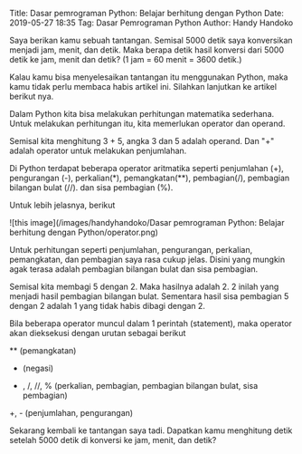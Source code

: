 Title: Dasar pemrograman Python: Belajar berhitung dengan Python
Date: 2019-05-27 18:35
Tag: Dasar Pemrograman Python
Author: Handy Handoko

Saya berikan kamu sebuah tantangan. Semisal 5000 detik saya konversikan menjadi jam, menit, dan detik. Maka berapa detik hasil konversi dari 5000 detik ke jam, menit dan detik? (1 jam = 60 menit = 3600 detik.)

Kalau kamu bisa menyelesaikan tantangan itu menggunakan Python, maka kamu tidak perlu membaca habis artikel ini. Silahkan lanjutkan ke artikel berikut nya.

Dalam Python kita bisa melakukan perhitungan matematika sederhana. Untuk melakukan perhitungan itu, kita memerlukan operator dan operand.

Semisal kita menghitung 3 + 5, angka 3 dan 5 adalah operand. Dan "+" adalah operator untuk melakukan penjumlahan.

Di Python terdapat beberapa operator aritmatika seperti penjumlahan (+), pengurangan (-),  perkalian(*), pemangkatan(**), pembagian(/), pembagian bilangan bulat (//). dan sisa pembagian (%).

Untuk lebih jelasnya, berikut 

![this image](/images/handyhandoko/Dasar pemrograman Python: Belajar berhitung dengan Python/operator.png)

Untuk perhitungan seperti penjumlahan, pengurangan, perkalian, pemangkatan, dan pembagian saya rasa cukup jelas. Disini yang mungkin agak terasa adalah pembagian bilangan bulat dan sisa pembagian.

Semisal kita membagi 5 dengan 2. Maka hasilnya adalah 2. 2 inilah yang menjadi hasil pembagian bilangan bulat. Sementara hasil sisa pembagian 5 dengan 2 adalah 1 yang tidak habis dibagi dengan 2.

Bila beberapa operator muncul dalam 1 perintah (statement), maka operator akan dieksekusi dengan urutan sebagai berikut

** (pemangkatan)

- (negasi)

*  , /, //, % (perkalian, pembagian, pembagian bilangan bulat, sisa pembagian)

+, - (penjumlahan, pengurangan)

Sekarang kembali ke tantangan saya tadi. Dapatkan kamu menghitung detik setelah 5000 detik di konversi ke jam, menit, dan detik?